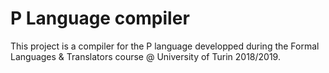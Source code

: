 # P Language compiler
This project is a compiler for the P language developped during the Formal Languages & Translators course @ University of Turin 2018/2019.
